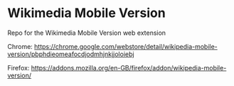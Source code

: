 # Wikimedia Mobile Version
Repo for the Wikimedia Mobile Version web extension

Chrome: https://chrome.google.com/webstore/detail/wikipedia-mobile-version/pbphdieomeafocdjodmhjnkjjoloiebj

Firefox: https://addons.mozilla.org/en-GB/firefox/addon/wikipedia-mobile-version/
